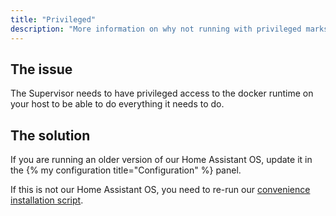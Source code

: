 ```yaml
---
title: "Privileged"
description: "More information on why not running with privileged marks the installation as unsupported."
---
```


## The issue

The Supervisor needs to have privileged access to the docker runtime on your host
to be able to do everything it needs to do.

## The solution

If you are running an older version of our Home Assistant OS, update it in the
{% my configuration title="Configuration" %} panel.

If this is not our Home Assistant OS, you need to re-run our
[convenience installation script](https://github.com/home-assistant/supervised-installer).
